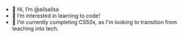 - 👋 Hi, I’m @ailsailsa
- 👀 I’m interested in learning to code! 
- 🌱 I’m currently completing CS50x, as I'm looking to transition from teaching into tech. 

<!---
ailsailsa/ailsailsa is a ✨ special ✨ repository because its `README.md` (this file) appears on your GitHub profile.
You can click the Preview link to take a look at your changes.
--->
